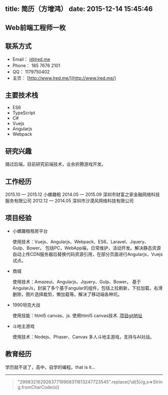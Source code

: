 title: 简历（方增鸿）
date: 2015-12-14 15:45:46
---
## Web前端工程师一枚

## 联系方式
* Email： i@lred.me
* Phone： 185 7676 2101
* QQ：    1179750402
* 主页： [http://www.lred.me/](http://www.lred.me/)

## 主要技术栈
* ES6
* TypeScript
* C#
* Vuejs
* Angularjs
* Webpack

## 研究兴趣
搞过后端，目前研究前端技术，业余折腾游戏开发。

## 工作经历
2015.10 — 2015.12  小螺趣租
2014.05 — 2015.09  深圳市财富之家金融网络科技服务有限公司
2012.12 — 2014.05  深圳市沙漠风网络科技有限公司

## 项目经验
* 小螺趣租租房平台
	
	使用技术：Vuejs、Angularjs、Webpack、ES6、Laravel、Jquery、Gulp、Bower。
	包括PC，WebApp端，日常维护，活动开发。解决静态资源自动上传CDN服务器后替换代码资源引用，在部分页面进行Angularjs，Vuejs试点。
* 商城

	使用技术：Amazeui、Angularjs、Jquery、Gulp、Bower。
	基于AngularJs，封装了多个基于angular的组件，包括上拉刷新，下拉加载，右滑删除，图片选择裁剪，懒加载等。解决了移动端各种坑。
* 1990坦克大战

	使用技能：html5 canvas、js.
	使用html5 canvas技术. [项目git地址](https://github.com/fzred/Battle-City)
* 斗地主游戏
	
	使用技术：Nodejs、Phaser、Canvas
	多人斗地主游戏，支持与AI对战。

## 教育经历
学历就不说了，高中，自学的编程。that is it...


***
> "29983216292637719968311813247723545".replace(/\d{5}/g,s=>String.fromCharCode(s))
